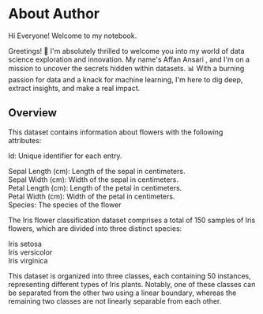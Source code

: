 
# About Author

Hi Everyone! Welcome to my notebook.

Greetings! 👋 I'm absolutely thrilled to welcome you into my world of data science exploration and innovation. My name's Affan Ansari , and I'm on a mission to uncover the secrets hidden within datasets. 📊 With a burning passion for data and a knack for machine learning, I'm here to dig deep, extract insights, and make a real impact.




## Overview
This dataset contains information about flowers with the following attributes:

Id: Unique identifier for each entry.

Sepal Length (cm): Length of the sepal in centimeters.  
Sepal Width (cm): Width of the sepal in centimeters.  
Petal Length (cm): Length of the petal in centimeters.  
Petal Width (cm): Width of the petal in centimeters.  
Species: The species of the flower

The Iris flower classification dataset comprises a total of 150 samples of Iris flowers, which are divided into three distinct species:

Iris setosa  
Iris versicolor    
Iris virginica  
 
This dataset is organized into three classes, each containing 50 instances, representing different types of Iris plants. Notably, one of these classes can be separated from the other two using a linear boundary, whereas the remaining two classes are not linearly separable from each other.



